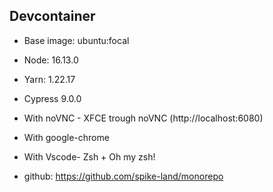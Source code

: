 ## Devcontainer

- Base image: ubuntu:focal
- Node: 16.13.0
- Yarn: 1.22.17
- Cypress 9.0.0
- With noVNC - XFCE trough noVNC (http://localhost:6080)
- With google-chrome
- With Vscode- Zsh + Oh my zsh!

- github: https://github.com/spike-land/monorepo
